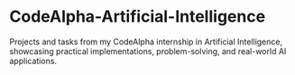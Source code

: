 # CodeAlpha-Artificial-Intelligence
Projects and tasks from my CodeAlpha internship in Artificial Intelligence, showcasing practical implementations, problem-solving, and real-world AI applications.
